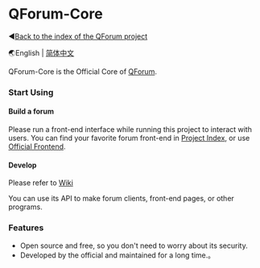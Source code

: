 # QForum-Core

◀[Back to the index of the QForum project](https://github.com/Project-QForum/QForum)

🌏English | [简体中文](./README.zh-CN.md)

QForum-Core is the Official Core of [QForum](https://github.com/Project-QForum/QForum).

### Start Using

#### Build a forum

Please run a front-end interface while running this project to interact with users. You can find your favorite forum
front-end in [Project Index](https://github.com/JackuXL/QForum), or
use [Official Frontend](https://github.com/Project-QForum/QForum-Web-MaterialDesign).

#### Develop

Please refer to [Wiki](https://www.apifox.cn/apidoc/shared-8d577937-f01d-4d25-8e8d-627d15309475)

You can use its API to make forum clients, front-end pages, or other programs.

### Features

- Open source and free, so you don't need to worry about its security.
- Developed by the official and maintained for a long time.。
